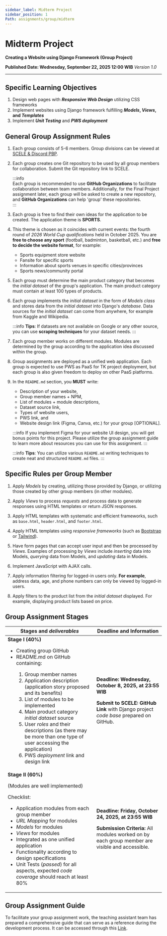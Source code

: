```yaml
---
sidebar_label: Midterm Project
sidebar_position: 1
Path: assignments/group/midterm
---
```

# Midterm Project

**Creating a Website using Django Framework (Group Project)**

**Published Date: Wednesday, September 22, 2025 12:00 WIB**
*Version 1.0*

---

## Specific Learning Objectives

1. Design web pages with ***Responsive Web Design*** utilizing CSS frameworks
2. Implement websites using Django framework fulfilling ***Models*, *Views*, and *Templates***
3. Implement ***Unit Testing*** and ***PWS deployment***

## General Group Assignment Rules

1. Each group consists of 5-6 members. Group divisions can be viewed at [SCELE & Discord PBP](https://docs.google.com/spreadsheets/d/1twoER50rNBwHJRwhYUMGU25nZXf-lNYhYoNPdWmttoQ/edit?usp=sharing).

2. Each group creates one Git repository to be used by all group members for collaboration. Submit the Git repository link to SCELE.

   :::info  
   Each group is recommended to use **GitHub Organizations** to facilitate collaboration between team members. Additionally, for the Final Project assignment later, each group will be asked to create a new repository, and **GitHub Organizations** can help 'group' these repositories.  
   :::  

3. Each group is free to find their own ideas for the application to be created. The application theme is **SPORTS**.

4. This theme is chosen as it coincides with current events: the fourth round of *2026 World Cup qualifications* held in October 2025. You are **free to choose any sport** (football, badminton, basketball, etc.) and **free to decide the website format**, for example:  
    - Sports equipment store website  
    - Fansite for specific sports  
    - Information about sports venues in specific cities/provinces  
    - Sports news/community portal

5. Each group must determine the main product category that becomes the _initial dataset_ of the group's application. The main product category must contain at least 100 types of products.

6. Each group implements the _initial dataset_ in the form of *Models class* and stores data from the _initial dataset_ into Django's *database*. Data sources for the _initial dataset_ can come from anywhere, for example from Kaggle and Wikipedia.

   :::info
   **Tips**: If datasets are not available on Google or any other source, you can use **scraping techniques** for your dataset needs.
   :::

7. Each group member works on different modules. Modules are determined by the group according to the application idea discussed within the group.

8. Group assignments are deployed as a unified web application. Each group is expected to use PWS as PaaS for TK project deployment, but each group is also given freedom to deploy on other PaaS platforms.

9. In the `README.md` section, you **MUST** write:  
    - Description of your website,
    - Group member names + NPM,
    - List of modules + module descriptions,
    - Dataset source link,
    - Types of website users, 
    - PWS link, and 
    - Website design link (Figma, Canva, etc.) for your group [OPTIONAL].

   :::info
   If you implement Figma for your website UI design, you will get bonus points for this project. Please utilize the group assignment guide to learn more about resources you can use for this assignment.
   :::

   :::info
   **Tips**: You can utilize various `README.md` writing techniques to create neat and structured `README.md` files.
   :::

## Specific Rules per Group Member

1. Apply *Models* by creating, utilizing those provided by Django, or utilizing those created by other group members (in other modules).

2. Apply *Views* to process *requests* and process data to generate responses using HTML templates or return JSON responses.

3. Apply HTML templates with systematic and efficient frameworks, such as `base.html`, `header.html`, and `footer.html`.

4. Apply HTML templates using *responsive frameworks* (such as [Bootstrap](https://getbootstrap.com/) or [Tailwind](https://tailwindcss.com/)).

5. Have form pages that can accept user input and then be processed by *Views*. Examples of processing by *Views* include *inserting* data into Models, *querying* data from Models, and *updating* data in Models.

6. Implement JavaScript with AJAX calls.

7. Apply information filtering for logged-in users only. **For example**, address data, age, and phone numbers can only be viewed by logged-in users.

8. Apply filters to the product list from the _initial dataset_ displayed. For example, displaying product lists based on price.

## Group Assignment Stages

| Stages and *deliverables* | Deadline and Information |
|---------------------------|-------------------------|
| **Stage I (40%)** <ul><li>Creating group GitHub</li><li>README.md on GitHub containing:</li><ol><li>Group member names</li><li>Application description (application story proposed and its benefits)</li><li>List of modules to be implemented</li><li>Main product category *initial dataset* source</li><li>User *roles* and their descriptions (as there may be more than one type of user accessing the application)</li><li>PWS *deployment* link and design link</li></ol></ul> | **Deadline: Wednesday, October 8, 2025, at 23:55 WIB** <p>**Submit to SCELE: GitHub Link** with Django project *code base* prepared on GitHub.</p> |
| **Stage II (60%)** <p>(Modules are well implemented)</p> <p>Checklist:</p> <ul><li>Application modules from each group member</li><li>*URL Mapping* for modules</li><li>*Models* for modules</li><li>*Views* for modules</li><li>Integrated as one unified application</li><li>Functionality according to design specifications</li><li>Unit Tests (*passed*) for all aspects, expected *code coverage* should reach at least 80%</li></ul> | **Deadline: Friday, October 24, 2025, at 23:55 WIB** <p>**Submission Criteria:** All modules worked on by each group member are visible and accessible.</p> |

## Group Assignment Guide
To facilitate your group assignment work, the teaching assistant team has prepared a comprehensive guide that can serve as a reference during the development process. It can be accessed through this [Link](./midterm-guide.md).